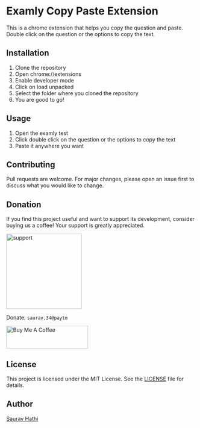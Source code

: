 # Examly Copy Paste Extension

This is a chrome extension that helps you copy the question and paste. Double click on the question or the options to copy the text.

## Installation

1. Clone the repository
2. Open chrome://extensions
3. Enable developer mode
4. Click on load unpacked
5. Select the folder where you cloned the repository
6. You are good to go!

## Usage

1. Open the examly test
2. Click double click on the question or the options to copy the text
3. Paste it anywhere you want

## Contributing

Pull requests are welcome. For major changes, please open an issue first to discuss what you would like to change.

## Donation

If you find this project useful and want to support its development, consider buying us a coffee! Your support is greatly appreciated.

<img src="https://github.com/sauravhathi/otp-service/assets/61316762/021a6988-e823-4490-b8f2-ca6a0517ecc5" alt="support" style="width: 200px">

Donate: `saurav.34@paytm`

<a href="https://www.buymeacoffee.com/sauravhathi" target="_blank"><img src="https://cdn.buymeacoffee.com/buttons/v2/arial-yellow.png" alt="Buy Me A Coffee" style="height: 60px !important;width: 217px !important;" ></a>

## License

This project is licensed under the MIT License. See the [LICENSE](https://github.com/sauravhathi/otp-service/blob/master/LICENSE) file for details.

## Author

[Saurav Hathi](https://github.com/sauravhathi)
